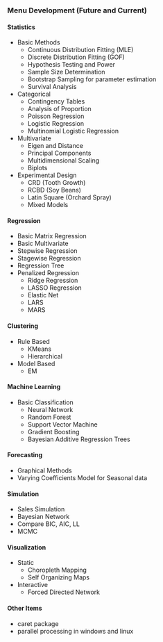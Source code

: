 ### Menu Development (Future and Current)

#### **Statistics**
- Basic Methods
  - Continuous Distribution Fitting (MLE)
  - Discrete Distribution Fitting (GOF)
  - Hypothesis Testing and Power
  - Sample Size Determination
  - Bootstrap Sampling for parameter estimation
  - Survival Analysis
- Categorical
  - Contingency Tables
  - Analysis of Proportion
  - Poisson Regression
  - Logistic Regression
  - Multinomial Logistic Regression
- Multivariate
  - Eigen and Distance
  - Principal Components
  - Multidimensional Scaling
  - Biplots
- Experimental Design
  - CRD (Tooth Growth)
  - RCBD (Soy Beans)
  - Latin Square (Orchard Spray)
  - Mixed Models

#### **Regression**
- Basic Matrix Regression
- Basic Multivariate
- Stepwise Regression
- Stagewise Regression
- Regression Tree
- Penalized Regression
  - Ridge Regression
  - LASSO Regression
  - Elastic Net
  - LARS
  - MARS


#### **Clustering**
- Rule Based
  - KMeans
  - Hierarchical
- Model Based
  - EM

#### **Machine Learning**
- Basic Classification
  - Neural Network
  - Random Forest
  - Support Vector Machine
  - Gradient Boosting
  - Bayesian Additive Regression Trees

#### **Forecasting**
- Graphical Methods
- Varying Coefficients Model for Seasonal data

#### **Simulation**
- Sales Simulation
- Bayesian Network
- Compare BIC, AIC, LL
- MCMC

#### **Visualization**
- Static
  - Choropleth Mapping
  - Self Organizing Maps
- Interactive
  - Forced Directed Network

#### **Other Items**
- caret package
- parallel processing in windows and linux
